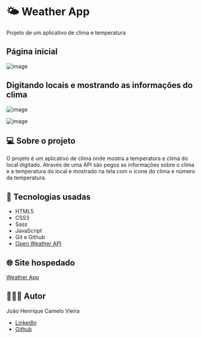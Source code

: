 
#  🌤️ Weather App 
Projeto de um aplicativo de clima e temperatura

## Página inicial
![image](https://user-images.githubusercontent.com/67476981/214734703-1b6874aa-90e3-4017-95f2-5a236e63c5b0.png)

## Digitando locais e mostrando as informações do clima
![image](https://user-images.githubusercontent.com/67476981/214734908-8a9306c4-46f3-4f06-b056-e0365d55feb6.png) 
 
![image](https://user-images.githubusercontent.com/67476981/214734975-86c86cb7-1d31-4266-a0fc-fc6c7372e65f.png) 

## 💻 Sobre o projeto  

O projeto é um aplicativo de clima onde mostra a temperatura e clima do local digitado. 
Através de uma API são pegos as informações sobre o clima e a temperatura do local e mostrado na tela com o ícone do clima e número da temperatura.
  
## 🚀 Tecnologias usadas 
- HTML5
- CSS3
- Sass
- JavaScript
- Git e Github
- [Open Weather API](https://openweathermap.org/api)

##  🌐 Site hospedado 

 [Weather App](https://weatherapp-jhenrique12.netlify.app/)
 
## 🧑🏻‍💻 Autor  

João Henrique Camelo Vieira 
  
- [LinkedIn](https://www.linkedin.com/in/jo%C3%A3o-henrique-vieira/)
- [Github](https://github.com/Jhenrique12) 


  












